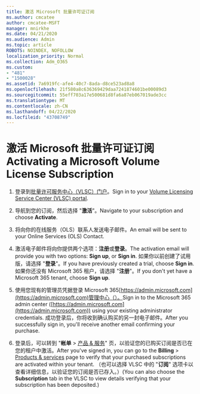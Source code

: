 ```yaml
---
title: 激活 Microsoft 批量许可证订阅
ms.author: cmcatee
author: cmcatee-MSFT
manager: mnirkhe
ms.date: 04/21/2020
ms.audience: Admin
ms.topic: article
ROBOTS: NOINDEX, NOFOLLOW
localization_priority: Normal
ms.collection: Adm_O365
ms.custom:
- "481"
- "1500028"
ms.assetid: 7a6919fc-afe4-40c7-8ada-d8ce523ad8a8
ms.openlocfilehash: 21f580a8c636369429daa7241874601be00089d3
ms.sourcegitcommit: 55eff703a17e500681d8fa6a87eb067019ade3cc
ms.translationtype: MT
ms.contentlocale: zh-CN
ms.lasthandoff: 04/22/2020
ms.locfileid: "43708749"
---
```

# <a name="activating-a-microsoft-volume-license-subscription"></a><span data-ttu-id="1f607-102">激活 Microsoft 批量许可证订阅</span><span class="sxs-lookup"><span data-stu-id="1f607-102">Activating a Microsoft Volume License Subscription</span></span>

1. <span data-ttu-id="1f607-103">登录到[批量许可服务中心（VLSC）门户](https://go.microsoft.com/fwlink/p/?LinkId=329762)。</span><span class="sxs-lookup"><span data-stu-id="1f607-103">Sign in to your [Volume Licensing Service Center (VLSC) portal](https://go.microsoft.com/fwlink/p/?LinkId=329762).</span></span>

2. <span data-ttu-id="1f607-104">导航到您的订阅，然后选择 "**激活**"。</span><span class="sxs-lookup"><span data-stu-id="1f607-104">Navigate to your subscription and choose **Activate**.</span></span>

3. <span data-ttu-id="1f607-105">将向你的在线服务（OLS）联系人发送电子邮件。</span><span class="sxs-lookup"><span data-stu-id="1f607-105">An email will be sent to your Online Services (OLS) Contact.</span></span>

4. <span data-ttu-id="1f607-106">激活电子邮件将向你提供两个选项：**注册**或**登录**。</span><span class="sxs-lookup"><span data-stu-id="1f607-106">The activation email will provide you with two options: **Sign up**, or **Sign in**.</span></span> <span data-ttu-id="1f607-107">如果你以前创建了试用版，请选择 "**登录**"。</span><span class="sxs-lookup"><span data-stu-id="1f607-107">If you have previously created a trial, choose **Sign in**.</span></span> <span data-ttu-id="1f607-108">如果你还没有 Microsoft 365 租户，请选择 "**注册**"。</span><span class="sxs-lookup"><span data-stu-id="1f607-108">If you don't yet have a Microsoft 365 tenant, choose **Sign up**.</span></span>

5. <span data-ttu-id="1f607-109">使用您现有的管理员凭据登录 Microsoft 365[https://admin.microsoft.com](https://admin.microsoft.com)管理中心（）。</span><span class="sxs-lookup"><span data-stu-id="1f607-109">Sign in to the Microsoft 365 admin center ([https://admin.microsoft.com](https://admin.microsoft.com)) using your existing administrator credentials.</span></span> <span data-ttu-id="1f607-110">成功登录后，你将收到确认购买的另一封电子邮件。</span><span class="sxs-lookup"><span data-stu-id="1f607-110">After you successfully sign in, you'll receive another email confirming your purchase.</span></span>

6. <span data-ttu-id="1f607-111">登录后，可以转到 "**帐单** \> [产品 & 服务](https://go.microsoft.com/fwlink/p/?linkid=842054)" 页，以验证您的已购买订阅是否已在您的租户中激活。</span><span class="sxs-lookup"><span data-stu-id="1f607-111">After you've signed in, you can go to the **Billing** \> [Products & services](https://go.microsoft.com/fwlink/p/?linkid=842054) page to verify that your purchased subscriptions are activated within your tenant.</span></span> <span data-ttu-id="1f607-112">（也可以选择 VLSC 中的 "**订阅**" 选项卡以查看详细信息，以验证您的订阅是否已存入。）</span><span class="sxs-lookup"><span data-stu-id="1f607-112">(You can also choose the **Subscription** tab in the VLSC to view details verifying that your subscription has been deposited.)</span></span>